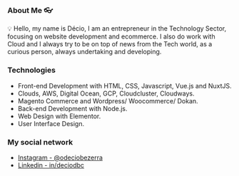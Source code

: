 ### About Me 👓

<!--
**deciobezerra/deciobezerra** is a ✨ _special_ ✨ repository because its `README.md` (this file) appears on your GitHub profile.

Here are some ideas to get you started:

- 🔭 I’m currently working on ...
- 🌱 I’m currently learning ...
- 👯 I’m looking to collaborate on ...
- 🤔 I’m looking for help with ...
- 💬 Ask me about ...
- 📫 How to reach me: ...
- 😄 Pronouns: ...
- ⚡ Fun fact: ...
-->

💡 Hello, my name is Décio, I am an entrepreneur in the Technology Sector, focusing on website development and ecommerce. I also do work with Cloud and I always try to be on top of news from the Tech world, as a curious person, always undertaking and developing.


### Technologies

* Front-end Development with HTML, CSS, Javascript, Vue.js and NuxtJS.
* Clouds, AWS, Digital Ocean, GCP, Cloudcluster, Cloudways.
* Magento Commerce and Wordpress/ Woocommerce/ Dokan.
* Back-end Development with Node.js.
* Web Design with Elementor.
* User Interface Design.

### My social network
* <a href="https://www.instagram.com/odeciobezerra/" rel="nofollow"> Instagram - @odeciobezerra</a>
* <a href="https://www.linkedin.com/in/deciodbc/" rel="nofollow"> Linkedin - in/deciodbc</a>
